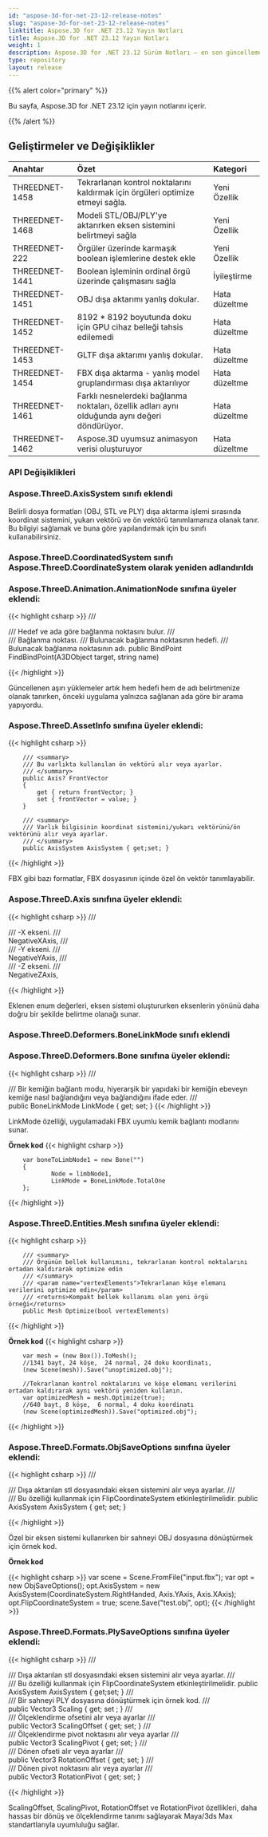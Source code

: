 ```yaml
---
id: "aspose-3d-for-net-23-12-release-notes"
slug: "aspose-3d-for-net-23-12-release-notes"
linktitle: Aspose.3D for .NET 23.12 Yayın Notları
title: Aspose.3D for .NET 23.12 Yayın Notları
weight: 1
description: Aspose.3D for .NET 23.12 Sürüm Notları – en son güncellemeler ve düzeltmeler.
type: repository
layout: release
---
```


{{% alert color="primary" %}}

Bu sayfa, Aspose.3D for .NET 23.12 için yayın notlarını içerir.

{{% /alert %}}
## **Geliştirmeler ve Değişiklikler**

|**Anahtar**|**Özet**|**Kategori**|
| :- | :- | :- |
| THREEDNET-1458 | Tekrarlanan kontrol noktalarını kaldırmak için örgüleri optimize etmeyi sağla. | Yeni Özellik |
| THREEDNET-1468 | Modeli STL/OBJ/PLY'ye aktarırken eksen sistemini belirtmeyi sağla | Yeni Özellik |
| THREEDNET-222 | Örgüler üzerinde karmaşık boolean işlemlerine destek ekle | Yeni Özellik |
| THREEDNET-1441 | Boolean işleminin ordinal örgü üzerinde çalışmasını sağla | İyileştirme |
| THREEDNET-1451 | OBJ dışa aktarımı yanlış dokular. | Hata düzeltme |
| THREEDNET-1452 | 8192 * 8192 boyutunda doku için GPU cihaz belleği tahsis edilemedi | Hata düzeltme |
| THREEDNET-1453 | GLTF dışa aktarımı yanlış dokular. | Hata düzeltme |
| THREEDNET-1454 | FBX dışa aktarma - yanlış model gruplandırması dışa aktarılıyor | Hata düzeltme |
| THREEDNET-1461 | Farklı nesnelerdeki bağlanma noktaları, özellik adları aynı olduğunda aynı değeri döndürüyor. | Hata düzeltme |
| THREEDNET-1462 | Aspose.3D uyumsuz animasyon verisi oluşturuyor | Hata düzeltme |



### API Değişiklikleri

### **Aspose.ThreeD.AxisSystem** sınıfı eklendi
Belirli dosya formatları (OBJ, STL ve PLY) dışa aktarma işlemi sırasında koordinat sistemini, yukarı vektörü ve ön vektörü tanımlamanıza olanak tanır. Bu bilgiyi sağlamak ve buna göre yapılandırmak için bu sınıfı kullanabilirsiniz.

### **Aspose.ThreeD.CoordinatedSystem** sınıfı **Aspose.ThreeD.CoordinateSystem** olarak yeniden adlandırıldı

### **Aspose.ThreeD.Animation.AnimationNode** sınıfına üyeler eklendi:

{{< highlight csharp >}}
        /// <summary>
        /// Hedef ve ada göre bağlanma noktasını bulur.
        /// </summary>
        /// <returns>Bağlanma noktası.</returns>
        /// <param name="target">Bulunacak bağlanma noktasının hedefi.</param>
        /// <param name="name">Bulunacak bağlanma noktasının adı.</param>
        public BindPoint FindBindPoint(A3DObject target, string name)

{{< /highlight >}}

Güncellenen aşırı yüklemeler artık hem hedefi hem de adı belirtmenize olanak tanırken, önceki uygulama yalnızca sağlanan ada göre bir arama yapıyordu.



### **Aspose.ThreeD.AssetInfo** sınıfına üyeler eklendi:

{{< highlight csharp >}}

        /// <summary>
        /// Bu varlıkta kullanılan ön vektörü alır veya ayarlar.
        /// </summary>
        public Axis? FrontVector
        {
            get { return frontVector; }
            set { frontVector = value; }
        }

        /// <summary>
        /// Varlık bilgisinin koordinat sistemini/yukarı vektörünü/ön vektörünü alır veya ayarlar.
        /// </summary>
        public AxisSystem AxisSystem { get;set; }

{{< /highlight >}}


FBX gibi bazı formatlar, FBX dosyasının içinde özel ön vektör tanımlayabilir.


### **Aspose.ThreeD.Axis** sınıfına üyeler eklendi:

{{< highlight csharp >}}
        /// <summary>
        /// -X ekseni.
        /// </summary>
        NegativeXAxis,
        /// <summary>
        /// -Y ekseni.
        /// </summary>
        NegativeYAxis,
        /// <summary>
        /// -Z ekseni.
        /// </summary>
        NegativeZAxis,

{{< /highlight >}}

Eklenen enum değerleri, eksen sistemi oluştururken eksenlerin yönünü daha doğru bir şekilde belirtme olanağı sunar.



### **Aspose.ThreeD.Deformers.BoneLinkMode** sınıfı eklendi
### **Aspose.ThreeD.Deformers.Bone** sınıfına üyeler eklendi:

{{< highlight csharp >}}
        /// <summary>
        /// Bir kemiğin bağlantı modu, hiyerarşik bir yapıdaki bir kemiğin ebeveyn kemiğe nasıl bağlandığını veya bağlandığını ifade eder. 
        /// </summary>
        public BoneLinkMode LinkMode { get; set; }
{{< /highlight >}}

LinkMode özelliği, uygulamadaki FBX uyumlu kemik bağlantı modlarını sunar.

**Örnek kod**
{{< highlight csharp >}}

        var boneToLimbNode1 = new Bone("")
        {
                Node = limbNode1,
                LinkMode = BoneLinkMode.TotalOne
        };

{{< /highlight >}}



### **Aspose.ThreeD.Entities.Mesh** sınıfına üyeler eklendi:

{{< highlight csharp >}}

        /// <summary>
        /// Örgünün bellek kullanımını, tekrarlanan kontrol noktalarını ortadan kaldırarak optimize edin
        /// </summary>
        /// <param name="vertexElements">Tekrarlanan köşe elemanı verilerini optimize edin</param>
        /// <returns>Kompakt bellek kullanımı olan yeni örgü örneği</returns>
        public Mesh Optimize(bool vertexElements)

{{< /highlight >}}

**Örnek kod**
{{< highlight csharp >}}

        var mesh = (new Box()).ToMesh();
        //1341 bayt, 24 köşe,  24 normal, 24 doku koordinatı,
        (new Scene(mesh)).Save("unoptimized.obj");

        //Tekrarlanan kontrol noktalarını ve köşe elemanı verilerini ortadan kaldırarak aynı vektörü yeniden kullanın.
        var optimizedMesh = mesh.Optimize(true);
        //640 bayt, 8 köşe,  6 normal, 4 doku koordinatı
        (new Scene(optimizedMesh)).Save("optimized.obj");

{{< /highlight >}}


### **Aspose.ThreeD.Formats.ObjSaveOptions** sınıfına üyeler eklendi:

{{< highlight csharp >}}
        /// <summary>
        /// Dışa aktarılan stl dosyasındaki eksen sistemini alır veya ayarlar. 
        /// </summary>
        /// <remarks> Bu özelliği kullanmak için FlipCoordinateSystem etkinleştirilmelidir. </remarks>
        public AxisSystem AxisSystem { get; set; }

{{< /highlight >}}

Özel bir eksen sistemi kullanırken bir sahneyi OBJ dosyasına dönüştürmek için örnek kod.

**Örnek kod**

{{< highlight csharp >}}
        var scene = Scene.FromFile("input.fbx");
        var opt = new ObjSaveOptions();
        opt.AxisSystem = new AxisSystem(CoordinateSystem.RightHanded, Axis.YAxis, Axis.XAxis);
        opt.FlipCoordinateSystem = true;
        scene.Save("test.obj", opt);
{{< /highlight >}}



### **Aspose.ThreeD.Formats.PlySaveOptions** sınıfına üyeler eklendi:

{{< highlight csharp >}}
        /// <summary>
        /// Dışa aktarılan stl dosyasındaki eksen sistemini alır veya ayarlar. 
        /// </summary>
        /// <remarks> Bu özelliği kullanmak için FlipCoordinateSystem etkinleştirilmelidir. </remarks>
        public AxisSystem AxisSystem { get;set; }
        /// <summary>
        /// Bir sahneyi PLY dosyasına dönüştürmek için örnek kod.
        /// </summary>
        public Vector3 Scaling { get; set ; }
        /// <summary>
        /// Ölçeklendirme ofsetini alır veya ayarlar
        /// </summary>
        public Vector3 ScalingOffset { get; set; }
        /// <summary>
        /// Ölçeklendirme pivot noktasını alır veya ayarlar
        /// </summary>
        public Vector3 ScalingPivot { get; set; }
        /// <summary>
        /// Dönen ofseti alır veya ayarlar
        /// </summary>
        public Vector3 RotationOffset { get; set; }
        /// <summary>
        /// Dönen pivot noktasını alır veya ayarlar
        /// </summary>
        public Vector3 RotationPivot { get; set; }

{{< /highlight >}}

ScalingOffset, ScalingPivot, RotationOffset ve RotationPivot özellikleri, daha hassas bir dönüş ve ölçeklendirme tanımı sağlayarak Maya/3ds Max standartlarıyla uyumluluğu sağlar.